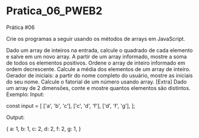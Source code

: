 # Pratica_06_PWEB2

Prática #06

Crie os programas a seguir usando os métodos de arrays em JavaScript.

Dado um array de inteiros na entrada, calcule o quadrado de cada elemento e salve em um novo array.
A partir de um array informado, mostre a soma de todos os elementos positivos.
Ordene o array de inteiro informado em ordem decrescente.
Calcule a média dos elementos de um array de inteiro.
Gerador de iniciais: a partir do nome completo do usuário, mostre as iniciais do seu nome.
Calcule o fatorial de um número usando array. 
[Extra] Dado um array de 2 dimensões, conte e mostre quantos elementos são distintos.
Exemplo:
Input:

const input = [
    ['a', 'b', 'c'],
    ['c', 'd', 'f'],
    ['d', 'f', 'g'],
  ];

Output:

{
    a: 1,
    b: 1,
    c: 2,
    d: 2,
    f: 2,
    g: 1,
  }
